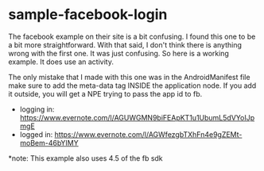 # sample-facebook-login

The facebook example on their site is a bit confusing. I found this one to be a bit more
straightforward. With that said, I don't think there is anything wrong with the first one.
It was just confusing. So here is a working example. It does use an activity. 

The only mistake that I made with this one was in the AndroidManifest file make sure
to add the meta-data tag INSIDE the application node. If you add it outside, you will get
a NPE trying to pass the app id to fb.

* logging in: https://www.evernote.com/l/AGUWGMN9biFEApKT1u1UbumL5dVYoIJpmgE
* logged in:  https://www.evernote.com/l/AGWfezgbTXhFn4e9gZEMt-moBem-46bYIMY

*note: This example also uses 4.5 of the fb sdk
